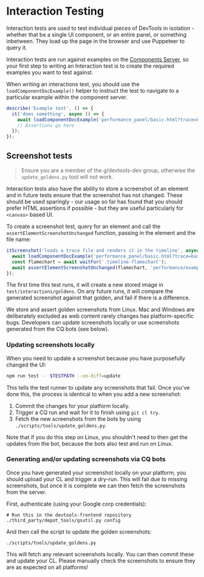 # Interaction Testing

Interaction tests are used to test individual pieces of DevTools in isolation - whether that be a single UI component, or an entire panel, or something inbetween. They load up the page in the browser and use Puppeteer to query it.

Interaction tests are run against examples on the [Components Server](../../scripts/component_server/README.md), so your first step to writing an Interaction test is to create the required examples you want to test against.

When writing an interactions test, you should use the `loadComponentDocExample()` helper to instruct the test to navigate to a particular example within the component server.

```ts
describe('Example test', () => {
  it('does something', async () => {
    await loadComponentDocExample('performance_panel/basic.html?trace=basic');
    // Assertions go here
  });
});
```

## Screenshot tests

> Ensure you are a member of the g/devtools-dev group, otherwise the `update_goldens.py` tool will not work.

Interaction tests also have the ability to store a screenshot of an element and in future tests ensure that the screenshot has not changed. These should be used sparingly - our usage so far has found that you should prefer HTML assertions if possible - but they are useful particularly for `<canvas>` based UI.

To create a screenshot test, query for an element and call the `assertElementScreenshotUnchanged` function, passing in the element and the file name:

```ts
itScreenshot('loads a trace file and renders it in the timeline', async () => {
  await loadComponentDocExample('performance_panel/basic.html?trace=basic');
  const flamechart = await waitFor('.timeline-flamechart');
  await assertElementScreenshotUnchanged(flamechart, 'performance/example-test.png');
});
```

The first time this test runs, it will create a new stored image in `test/interactions/goldens`. On any future runs, it will compare the generated screenshot against that golden, and fail if there is a difference.

We store and assert golden screenshots from Linux. Mac and Windows are deliberately excluded as web content rarely changes has platform-specific bugs. Developers can update screenshots locally or use screenshots generated from the CQ bots (see below).

### Updating screenshots locally

When you need to update a screenshot because you have purposefully changed the UI:

```sh
npm run test -- $TESTPATH --on-diff=update
```

This tells the test runner to update any screenshots that fail. Once you've done this, the process is identical to when you add a new screenshot:

1. Commit the changes for your platform locally.
2. Trigger a CQ run and wait for it to finish using `git cl try`.
3. Fetch the new screenshots from the bots by using `./scripts/tools/update_goldens.py`.

Note that if you do this step on Linux, you shouldn't need to then get the updates from the bot, because the bots also test and run on Linux.

### Generating and/or updating screenshots via CQ bots

Once you have generated your screenshot locally on your platform, you should upload your CL and trigger a dry-run. This will fail due to missing screenshots, but once it is complete we can then fetch the screenshots from the server.

First, authenticate (using your Google corp credentials):

```
# Run this in the devtools-frontend repository
./third_party/depot_tools/gsutil.py config
```

And then call the script to update the golden screenshots:

```
./scripts/tools/update_goldens.py
```

This will fetch any relevant screenshots locally. You can then commit these and update your CL. Please manually check the screenshots to ensure they are as expected on all platforms!
